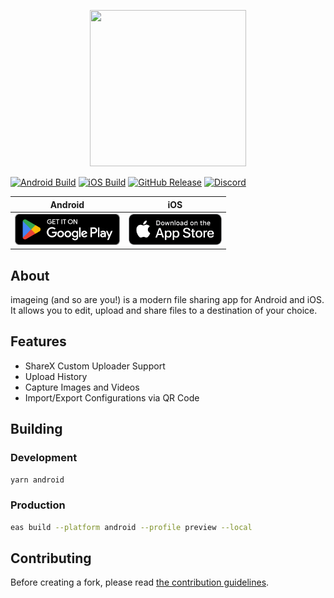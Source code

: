<p align="center">
  <img src="https://imageing.org/assets/Mark.png" height="250" width="250" >
</p>

[![Android Build](https://github.com/ImageingApp/Imageing/actions/workflows/android-build.yml/badge.svg)](https://github.com/ImageingApp/Imageing/actions/workflows/android-build.yml)
[![iOS Build](https://github.com/ImageingApp/Imageing/actions/workflows/ios-build.yml/badge.svg)](https://github.com/ImageingApp/Imageing/actions/workflows/ios-build.yml)
[![GitHub Release](https://img.shields.io/github/v/release/ImageingApp/Imageing?include_prereleases)](https://github.com/ImageingApp/Imageing/releases/latest)
[![Discord](https://badgen.net/discord/online-members/9UK5ZcY6By)](https://discord.gg/9UK5ZcY6By)

| Android | iOS |
|:-:|:-:|
| [<img src="https://raw.githubusercontent.com/jitsi/jitsi-meet/master/resources/img/google-play-badge.png" height="50">](https://play.google.com/store/apps/details?id=org.imageing.app) | [<img src="https://raw.githubusercontent.com/jitsi/jitsi-meet/master/resources/img/appstore-badge.png" height="50">](https://play.google.com/store/apps/details?id=org.imageing.app) |

## About

imageing (and so are you!) is a modern file sharing app for Android and iOS.
It allows you to edit, upload and share files to a destination of your choice.

## Features

- ShareX Custom Uploader Support
- Upload History
- Capture Images and Videos
- Import/Export Configurations via QR Code

## Building

### Development

```bash
yarn android
```

### Production

```bash
eas build --platform android --profile preview --local
```

## Contributing

Before creating a fork, please read [the contribution guidelines](https://github.com/imageingapp/imageing/tree/main/.github/CONTRIBUTING.md).
